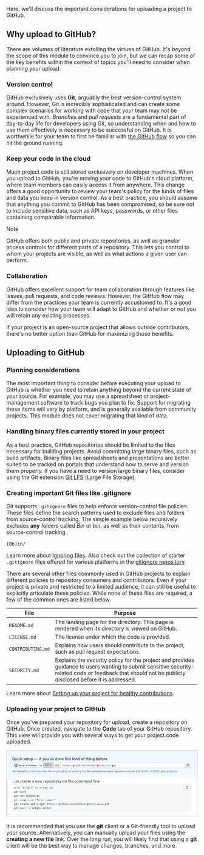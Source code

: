Here, we'll discuss the important considerations for uploading a project to GitHub. 

## Why upload to GitHub?

There are volumes of literature extolling the virtues of GitHub. It's beyond the scope of this module to convince you to join, but we can recap some of the key benefits within the context of topics you'll need to consider when planning your upload.

### Version control

GitHub exclusively uses **Git**, arguably the best version-control system around. However, Git is incredibly sophisticated and can create some complex scenarios for working with code that your team may not be experienced with. *Branches* and *pull requests* are a fundamental part of day-to-day life for developers using Git, so understanding when and how to use them effectively is necessary to be successful on GitHub. It is worthwhile for your team to first be familiar with [the GitHub flow](https://guides.github.com/introduction/flow/?azure-portal=true) so you can hit the ground running.

### Keep your code in the cloud

Much project code is still stored exclusively on developer machines. When you upload to GitHub, you're moving your code to GitHub's cloud platform, where team members can easily access it from anywhere. This change offers a good opportunity to review your team's policy for the kinds of files and data you keep in version control. As a best practice, you should assume that anything you commit to GitHub has been compromised, so be sure not to include sensitive data, such as API keys, passwords, or other files containing comparable information.

> [!NOTE]
> GitHub offers both public and private repositories, as well as granular access controls for different parts of a repository. This lets you control to whom your projects are visible, as well as what actions a given user can perform.

### Collaboration

GitHub offers excellent support for team collaboration through features like issues, pull requests, and code reviews. However, the GitHub flow may differ from the practices your team is currently accustomed to. It's a good idea to consider how your team will adapt to GitHub and whether or not you will retain any existing processes.

If your project is an open-source project that allows outside contributors, there's no better option than GitHub for maximizing those benefits.

## Uploading to GitHub

### Planning considerations

The most important thing to consider before executing your upload to GitHub is whether you need to retain anything beyond the current state of your source. For example, you may use a spreadsheet or project-management software to track bugs you plan to fix. Support for migrating these items will vary by platform, and is generally available from community projects. This module does not cover migrating that kind of data.

### Handling binary files currently stored in your project

As a best practice, GitHub repositories should be limited to the files necessary for building projects. Avoid committing large binary files, such as build artifacts. Binary files like spreadsheets and presentations are better suited to be tracked on portals that understand how to serve and version them properly. If you have a need to version large binary files, consider using the Git extension [Git LFS](https://git-lfs.github.com/?azure-portal=true) (Large File Storage).

### Creating important Git files like .gitignore

Git supports `.gitignore` files to help enforce version-control file policies. These files define the search patterns used to exclude files and folders from source-control tracking. The simple example below recursively excludes **any** folders called *Bin* or *bin*, as well as their contents, from source-control tracking.

```.gitignore
[Bb]in/
```

Learn more about [Ignoring files](https://help.github.com/github/using-git/ignoring-files?azure-portal=true). Also check out the collection of starter `.gitignore` files offered for various platforms in the [gitignore repository](https://github.com/github/gitignore?azure-portal=true).

There are several other files commonly used in GitHub projects to explain different policies to repository consumers and contributors. Even if your project is private and restricted to a limited audience, it can still be useful to explicitly articulate these policies. While none of these files are required, a few of the common ones are listed below.

|File|Purpose|
|---|----|
|`README.md`|The landing page for the directory. This page is rendered when its directory is viewed on GitHub.|
|`LICENSE.md`|The license under which the code is provided.|
|`CONTRIBUTING.md`|Explains how users should contribute to the project, such as pull request expectations.|
|`SECURITY.md`|Explains the security policy for the project and provides guidance to users wanting to submit sensitive security-related code or feedback that should not be publicly disclosed before it is addressed.|

Learn more about [Setting up your project for healthy contributions](https://help.github.com/github/building-a-strong-community/setting-up-your-project-for-healthy-contributions?azure-portal=true).

### Uploading your project to GitHub

Once you've prepared your repository for upload, create a repository on GitHub. Once created, navigate to the **Code** tab of your GitHub repository. This view will provide you with several ways to get your project code uploaded.

![Importing code to a GitHub repository.](../media/2-upload-code.png)

It is recommended that you use the **git** client or a Git-friendly tool to upload your source. Alternatively, you can manually upload your files using the **creating a new file** link. Over the long run, you will likely find that using a **git** client will be the best way to manage changes, branches, and more.